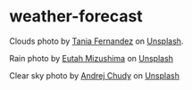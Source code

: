 # weather-forecast

Clouds photo by <a href="https://unsplash.com/@tania_fernandez?utm_source=unsplash&utm_medium=referral&utm_content=creditCopyText">Tania Fernandez</a> on <a href="https://unsplash.com/s/photos/cloud?utm_source=unsplash&utm_medium=referral&utm_content=creditCopyText">Unsplash</a>.

Rain photo by <a href="https://unsplash.com/@eutahm?utm_source=unsplash&utm_medium=referral&utm_content=creditCopyText">Eutah Mizushima</a> on <a href="https://unsplash.com/s/photos/rain?utm_source=unsplash&utm_medium=referral&utm_content=creditCopyText">Unsplash</a>
  
Clear sky photo by <a href="https://unsplash.com/@ach?utm_source=unsplash&utm_medium=referral&utm_content=creditCopyText">Andrej Chudy</a> on <a href="https://unsplash.com/s/photos/clear-sky?utm_source=unsplash&utm_medium=referral&utm_content=creditCopyText">Unsplash</a>
  
  